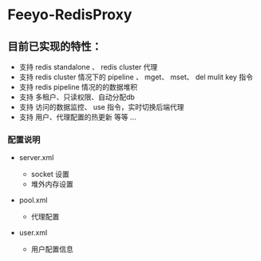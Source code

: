 # Feeyo-RedisProxy

## 目前已实现的特性：
*  支持 redis standalone 、 redis cluster 代理
*  支持 redis cluster 情况下的 pipeline 、 mget、 mset、 del mulit key 指令
*  支持 redis pipeline 情况的的数据堆积
*  支持 多租户、只读权限、自动分配db 
*  支持 访问的数据监控、 use 指令，实时切换后端代理
*  支持 用户、代理配置的热更新 等等 ...

### 配置说明

- server.xml
  - socket 设置
  - 堆外内存设置

- pool.xml
  - 代理配置
  
- user.xml
  - 用户配置信息
